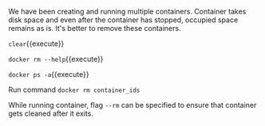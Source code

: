 We have been creating and running multiple containers.
Container takes disk space and even after the container has stopped, occupied space remains as is. It's better to remove these containers.

`clear`{{execute}}

`docker rm --help`{{execute}}

`docker ps -a`{{execute}}

Run command `docker rm container_ids`

While running container, flag `--rm` can be specified to ensure that container gets cleaned after it exits.